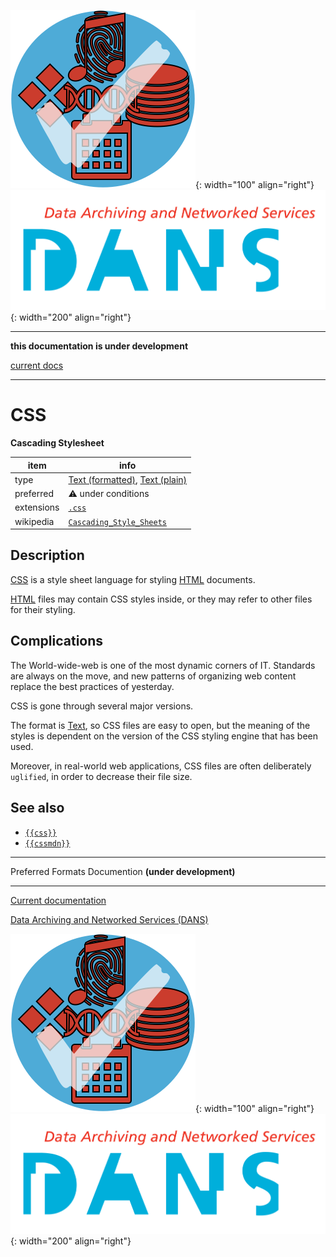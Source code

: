 ![img](../images/formats.png){: width="100" align="right"}
![img](../images/DANS.png){: width="200" align="right"}

---

**this documentation is under development**

[current docs]({{preferredFormats}})

---



# CSS

**Cascading Stylesheet**

item | info
--- | ---
type | [Text (formatted)](../dataTypes/textFormatted.md), [Text (plain)](../dataTypes/textPlain.md)
preferred | ⚠️ under conditions
extensions | [`.css`](../extensions/css.md)
wikipedia | [`Cascading_Style_Sheets`]({{wikipedia}}/Cascading_Style_Sheets)

## Description

[CSS]({{wikipedia}}/Cascading_Style_Sheets)
is a style sheet language for styling
[HTML](../fileFormats/html.md) documents.

[HTML](../fileFormats/html.md) files may contain CSS styles inside, or they may refer to other files for
their styling.

## Complications

The World-wide-web is one of the most dynamic corners of IT. Standards are
always on the move, and new patterns of organizing web content replace the best
practices of yesterday.

CSS is gone through several major versions.

The format is [Text](../fileFormats/text.md), so CSS files are easy to open,
but the meaning of the styles is dependent on the version of the
CSS styling engine that has been used.

Moreover, in real-world web applications, CSS files are often
deliberately `uglified`, in order to decrease their file size.


## See also
*   [`{{css}}`]({{css}})
*   [`{{cssmdn}}`]({{cssmdn}})




---

Preferred Formats Documention **(under development)**

---

[Current documentation]({{preferredFormats}})

[Data Archiving and Networked Services (DANS)]({{dans}})

![img](../images/formats.png){: width="100" align="right"}
![img](../images/DANS.png){: width="200" align="right"}
